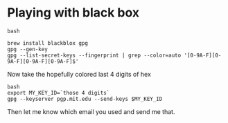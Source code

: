 # Playing with black box
```
bash

brew install blackblox gpg
gpg --gen-key
gpg --list-secret-keys --fingerprint | grep --color=auto '[0-9A-F][0-9A-F][0-9A-F][0-9A-F]$'
```
Now take the hopefully colored last 4 digits of hex
```
bash
export MY_KEY_ID=`those 4 digits`
gpg --keyserver pgp.mit.edu --send-keys $MY_KEY_ID
```

Then let me know which email you used and send me that.


